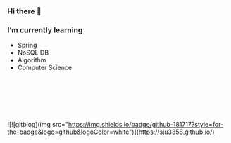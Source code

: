 ### Hi there 👋

### I’m currently learning  
  - Spring  
  - NoSQL DB  
  - Algorithm
  - Computer Science

<br/>
<br/>
<br/>
<br/>
<br/>



![![gitblog](img src="https://img.shields.io/badge/github-181717?style=for-the-badge&logo=github&logoColor=white")](https://sju3358.github.io/)
